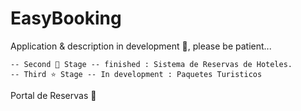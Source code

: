 # EasyBooking
Application & description in development 🧩, please be patient...  

    -- Second 🚀 Stage -- finished : Sistema de Reservas de Hoteles.
    -- Third ⭐ Stage -- In development : Paquetes Turisticos

Portal de Reservas 📅
